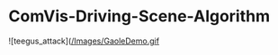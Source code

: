 # ComVis-Driving-Scene-Algorithm
![teegus_attack]([/Images/GaoleDemo.gif](https://cdn.imgbin.com/12/24/13/imgbin-hamsters-3zs6BwUwdg3sqEquRRztSHMYn.jpg)
